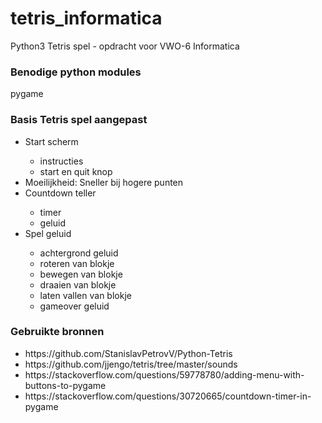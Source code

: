 # tetris_informatica
Python3 Tetris spel - opdracht voor VWO-6 Informatica

### Benodige python modules
pygame


### Basis Tetris spel aangepast
<ul>
<li>Start scherm</li>
  <ul>
  <li>instructies</li>
  <li>start en quit knop</li>
  </ul>
<li>Moeilijkheid: Sneller bij hogere punten</li>
<li>Countdown teller</li>
  <ul>
  <li>timer</li>
  <li>geluid</li>
  </ul>
<li>Spel geluid</li>
  <ul>
  <li>achtergrond geluid</li>
  <li>roteren van blokje</li>
  <li>bewegen van blokje</li>
  <li>draaien van blokje</li>
  <li>laten vallen van blokje</li>
  <li>gameover geluid</li>
  </ul>
</ul>

### Gebruikte bronnen
<ul>
<li>https://github.com/StanislavPetrovV/Python-Tetris</li>
<li>https://github.com/jjengo/tetris/tree/master/sounds</li>
<li>https://stackoverflow.com/questions/59778780/adding-menu-with-buttons-to-pygame</li>
<li>https://stackoverflow.com/questions/30720665/countdown-timer-in-pygame</li>
</ul>
